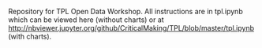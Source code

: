Repository for TPL Open Data Workshop. All instructions are in tpl.ipynb which can be viewed here (without charts) or at http://nbviewer.jupyter.org/github/CriticalMaking/TPL/blob/master/tpl.ipynb (with charts).
